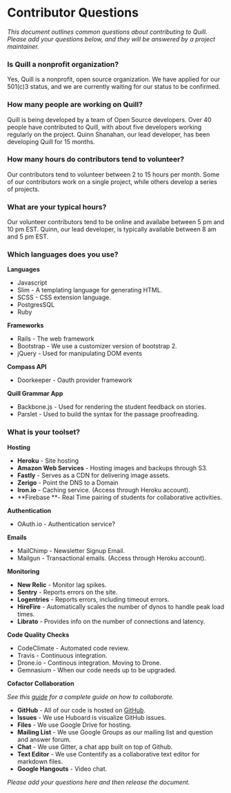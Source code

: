 # Contributor Questions

*This document outlines common questions about contributing to Quill. Please add your questions below, and they will be answered by a project maintainer.* 

### Is Quill a nonprofit organization?
Yes, Quill is a nonprofit, open source organization. We have applied for our 501(c)3 status, and we are currently waiting for our status to be confirmed. 


### How many people are working on Quill?

Quill is being developed by a team of Open Source developers. Over 40 people have contributed to Quill, with about five developers working regularly on the project. Quinn Shanahan, our lead developer, has been developing Quill for 15 months. 


### How many hours do contributors tend to volunteer?
Our contributors tend to volunteer between 2 to 15 hours per month. Some of our contributors work on a single project, while others develop a series of projects.  


### What are your typical hours?

Our volunteer contributors tend to be online and availabe between 5 pm and 10 pm EST. Quinn, our lead developer, is typically available between 8 am and 5 pm EST.


### Which languages does you use?

**Languages**
- Javascript 
- Slim - A templating language for generating HTML. 
- SCSS - CSS extension language. 
- PostgresSQL
- Ruby

**Frameworks**
- Rails - The web framework
- Bootstrap - We use a customizer version of bootstrap 2. 
- jQuery - Used for manipulating DOM events

**Compass API**
- Doorkeeper - Oauth provider framework

**Quill Grammar App**
- Backbone.js - Used for rendering the student feedback on stories.
- Parslet - Used to build the syntax for the passage proofreading. 



### What is your toolset?

**Hosting**
- **Heroku** - Site hosting
- **Amazon Web Services** - Hosting images and backups through S3.
- **Fastly** - Serves as a CDN for delivering image assets. 
- **Zerigo** - Point the DNS to a Domain
- **Iron.io** - Caching service. (Access through Heroku account). 
- **Firebase **- Real Time pairing of students for collaborative activities.  

**Authentication**
- OAuth.io - Authentication service? 

**Emails**
- MailChimp - Newsletter Signup Email.
- Mailgun - Transactional emails. (Access through Heroku account). 

**Monitoring**
- **New Relic** - Monitor lag spikes. 
- **Sentry** - Reports errors on the site. 
- **Logentries** - Reports errors, including timeout errors. 
- **HireFire** - Automatically scales the number of dynos to handle peak load times. 
- **Librato** - Provides info on the number of connections and latency. 

**Code Quality Checks**
- CodeClimate - Automated code review. 
- Travis - Continuous integration. 
- Drone.io - Continous integration. Moving to Drone. 
- Gemnasium - When our code needs up to be upgraded. 

**Cofactor Collaboration**

*See this [guide](http://empirical-contentify.herokuapp.com/#/learn-more/Compass/Getting-Started-With-Compass.md) for a complete guide on how to collaborate.*

- **GitHub** - All of our code is hosted on [GitHub](https://github.com/empirical-org/).
- **Issues** - We use Huboard is visualize GitHub issues. 
- **Files** - We use Google Drive for hosting. 
- **Mailing List**  - We use Google Groups as our mailing list and question and answer forum.
- **Chat** - We use Gitter, a chat app built on top of Github.
- **Text Editor** - We use Contentify as a collaborative text editor for markdown files.
- **Google Hangouts** - Video chat.



*Please add your questions here and then release the document.*
